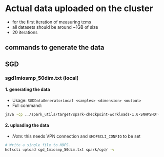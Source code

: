 # Actual data uploaded on the cluster
- for the first iteration of measuring tcms
- all datasets should be around ~1GB of size
- 20 iterations
## commands to generate the data
## SGD
### sgd1miosmp_50dim.txt (local)
#### 1. generating the data
- Usage: `SGDDataGeneratorLocal <samples> <dimension> <output>`
- Full command:
```bash
java -cp ../spark_utils/target/spark-checkpoint-workloads-1.0-SNAPSHOT-jar-with-dependencies.jar de.tu_berlin.dos.arm.spark_utils.datagens.SGDDataGeneratorLocal 1000000 50 sgd_1miosmp_50dim.txt
```
#### 2. uploading the data
- *Note*: this needs VPN connection and `$HDFSCLI_CONFIG` to be set
````bash
# Write a single file to HDFS.
hdfscli upload sgd_1miosmp_50dim.txt spark/sgd/ -v
````